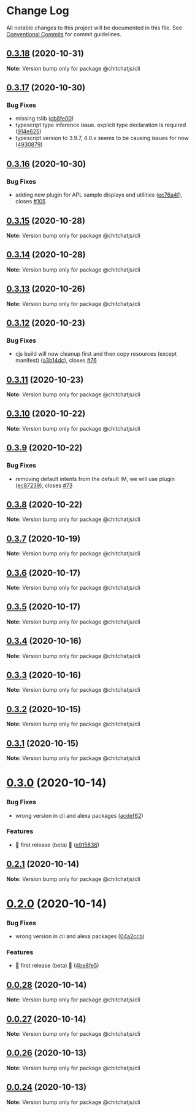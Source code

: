 # Change Log

All notable changes to this project will be documented in this file.
See [Conventional Commits](https://conventionalcommits.org) for commit guidelines.

## [0.3.18](https://github.com/chitchatjs/chitchatjs/compare/@chitchatjs/cli@0.3.17...@chitchatjs/cli@0.3.18) (2020-10-31)

**Note:** Version bump only for package @chitchatjs/cli





## [0.3.17](https://github.com/chitchatjs/chitchatjs/compare/@chitchatjs/cli@0.3.16...@chitchatjs/cli@0.3.17) (2020-10-30)


### Bug Fixes

* missing tslib ([cb8fe00](https://github.com/chitchatjs/chitchatjs/commit/cb8fe00591f4e11150677d4db3c2785c68d1bdf5))
* typescript type inference issue. explicit type declaration is required ([914e625](https://github.com/chitchatjs/chitchatjs/commit/914e625c071eafcca749f27ed2882fe2fcb1b749))
* typescript version to 3.9.7, 4.0.x seems to be causing issues for now ([4930879](https://github.com/chitchatjs/chitchatjs/commit/4930879acc13eae53fc21a7f582690324a1a0680))





## [0.3.16](https://github.com/chitchatjs/chitchatjs/compare/@chitchatjs/cli@0.3.15...@chitchatjs/cli@0.3.16) (2020-10-30)


### Bug Fixes

* adding new plugin for APL sample displays and utilities ([ec76a4f](https://github.com/chitchatjs/chitchatjs/commit/ec76a4f00341fa7ff9a9ef301d9656ee84736a9a)), closes [#105](https://github.com/chitchatjs/chitchatjs/issues/105)





## [0.3.15](https://github.com/chitchatjs/chitchatjs/compare/@chitchatjs/cli@0.3.14...@chitchatjs/cli@0.3.15) (2020-10-28)

**Note:** Version bump only for package @chitchatjs/cli





## [0.3.14](https://github.com/chitchatjs/chitchatjs/compare/@chitchatjs/cli@0.3.13...@chitchatjs/cli@0.3.14) (2020-10-28)

**Note:** Version bump only for package @chitchatjs/cli





## [0.3.13](https://github.com/chitchatjs/chitchatjs/compare/@chitchatjs/cli@0.3.12...@chitchatjs/cli@0.3.13) (2020-10-26)

**Note:** Version bump only for package @chitchatjs/cli





## [0.3.12](https://github.com/chitchatjs/chitchatjs/compare/@chitchatjs/cli@0.3.11...@chitchatjs/cli@0.3.12) (2020-10-23)


### Bug Fixes

* cjs build will now cleanup first and then copy resources (except manifest) ([a3b14dc](https://github.com/chitchatjs/chitchatjs/commit/a3b14dcbfb68ccf01a412682d8637a18092b65c5)), closes [#76](https://github.com/chitchatjs/chitchatjs/issues/76)





## [0.3.11](https://github.com/chitchatjs/chitchatjs/compare/@chitchatjs/cli@0.3.10...@chitchatjs/cli@0.3.11) (2020-10-23)

**Note:** Version bump only for package @chitchatjs/cli





## [0.3.10](https://github.com/chitchatjs/chitchatjs/compare/@chitchatjs/cli@0.3.9...@chitchatjs/cli@0.3.10) (2020-10-22)

**Note:** Version bump only for package @chitchatjs/cli





## [0.3.9](https://github.com/chitchatjs/chitchatjs/compare/@chitchatjs/cli@0.3.8...@chitchatjs/cli@0.3.9) (2020-10-22)


### Bug Fixes

* removing default intents from the default IM, we will use plugin ([ec87239](https://github.com/chitchatjs/chitchatjs/commit/ec872393187b54556f4229967451da8ea419aec5)), closes [#73](https://github.com/chitchatjs/chitchatjs/issues/73)





## [0.3.8](https://github.com/chitchatjs/chitchatjs/compare/@chitchatjs/cli@0.3.7...@chitchatjs/cli@0.3.8) (2020-10-22)

**Note:** Version bump only for package @chitchatjs/cli





## [0.3.7](https://github.com/chitchatjs/chitchatjs/compare/@chitchatjs/cli@0.3.6...@chitchatjs/cli@0.3.7) (2020-10-19)

**Note:** Version bump only for package @chitchatjs/cli





## [0.3.6](https://github.com/chitchatjs/chitchatjs/compare/@chitchatjs/cli@0.3.5...@chitchatjs/cli@0.3.6) (2020-10-17)

**Note:** Version bump only for package @chitchatjs/cli





## [0.3.5](https://github.com/chitchatjs/chitchatjs/compare/@chitchatjs/cli@0.3.4...@chitchatjs/cli@0.3.5) (2020-10-17)

**Note:** Version bump only for package @chitchatjs/cli





## [0.3.4](https://github.com/chitchatjs/chitchatjs/compare/@chitchatjs/cli@0.3.3...@chitchatjs/cli@0.3.4) (2020-10-16)

**Note:** Version bump only for package @chitchatjs/cli





## [0.3.3](https://github.com/chitchatjs/chitchatjs/compare/@chitchatjs/cli@0.3.2...@chitchatjs/cli@0.3.3) (2020-10-16)

**Note:** Version bump only for package @chitchatjs/cli





## [0.3.2](https://github.com/chitchatjs/chitchatjs/compare/@chitchatjs/cli@0.3.1...@chitchatjs/cli@0.3.2) (2020-10-15)

**Note:** Version bump only for package @chitchatjs/cli





## [0.3.1](https://github.com/chitchatjs/chitchatjs/compare/@chitchatjs/cli@0.3.0...@chitchatjs/cli@0.3.1) (2020-10-15)

**Note:** Version bump only for package @chitchatjs/cli





# [0.3.0](https://github.com/kevindra/chitchatjs/compare/@chitchatjs/cli@0.2.1...@chitchatjs/cli@0.3.0) (2020-10-14)


### Bug Fixes

* wrong version in cli and alexa packages ([acdef62](https://github.com/kevindra/chitchatjs/commit/acdef62fbd57028d31eae8fb22d7568d020ff4c8))


### Features

* 🎉 first release (beta) 🎉 ([e915836](https://github.com/kevindra/chitchatjs/commit/e91583679309fe196cc2efe7a7b5f044a79b7931))





## [0.2.1](https://github.com/kevindra/chitchatjs/compare/@chitchatjs/cli@0.2.0...@chitchatjs/cli@0.2.1) (2020-10-14)

**Note:** Version bump only for package @chitchatjs/cli





# [0.2.0](https://github.com/kevindra/chitchatjs/compare/@chitchatjs/cli@0.0.28...@chitchatjs/cli@0.2.0) (2020-10-14)


### Bug Fixes

* wrong version in cli and alexa packages ([04a2ccb](https://github.com/kevindra/chitchatjs/commit/04a2ccbfea951739422f135999e515e9c38fbbca))


### Features

* 🎉 first release (beta) 🎉 ([4be8fe5](https://github.com/kevindra/chitchatjs/commit/4be8fe50072d52547d2da83c069f4de3b12ef194))





## [0.0.28](https://github.com/kevindra/chitchatjs/compare/@chitchatjs/cli@0.0.27...@chitchatjs/cli@0.0.28) (2020-10-14)

**Note:** Version bump only for package @chitchatjs/cli





## [0.0.27](https://github.com/kevindra/chitchatjs/compare/@chitchatjs/cli@0.0.26...@chitchatjs/cli@0.0.27) (2020-10-14)

**Note:** Version bump only for package @chitchatjs/cli





## [0.0.26](https://github.com/kevindra/chitchatjs/compare/@chitchatjs/cli@0.0.25...@chitchatjs/cli@0.0.26) (2020-10-13)

**Note:** Version bump only for package @chitchatjs/cli





## [0.0.24](https://github.com/kevindra/chitchatjs/compare/@chitchatjs/cli@0.0.23...@chitchatjs/cli@0.0.24) (2020-10-13)

**Note:** Version bump only for package @chitchatjs/cli
